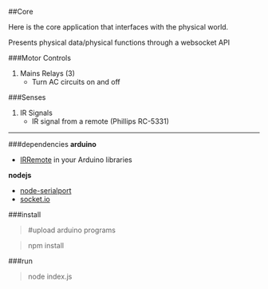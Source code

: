 ##Core

Here is the core application that interfaces with the physical world.

Presents physical data/physical functions through a websocket API

###Motor Controls
1. Mains Relays (3)
	- Turn AC circuits on and off
	

###Senses
1. IR Signals
	- IR signal from a remote (Phillips RC-5331)

<hr>

###dependencies
__arduino__
- [IRRemote](https://github.com/shirriff/Arduino-IRremote) in your Arduino libraries

__nodejs__
- [node-serialport](https://github.com/voodootikigod/node-serialport)
- [socket.io](http://socket.io/)

###install

> \#upload arduino programs

> npm install

###run

> node index.js
